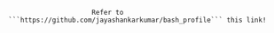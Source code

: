                          Refer to  ```https://github.com/jayashankarkumar/bash_profile``` this link!
